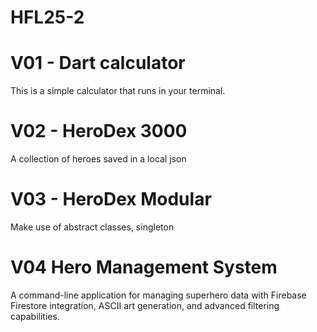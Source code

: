 # HFL25-2

# V01 - Dart calculator

This is a simple calculator that runs in your terminal.

# V02 - HeroDex 3000

A collection of heroes saved in a local json

# V03 - HeroDex Modular

Make use of abstract classes, singleton

# V04 Hero Management System

A command-line application for managing superhero data with Firebase Firestore integration, ASCII art generation, and advanced filtering capabilities.
